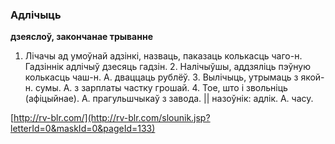 ### Адлічыць
**дзеяслоў, закончанае трыванне**

1. Лічачы ад умоўнай адзінкі, назваць, паказаць колькасць чаго-н. Гадзіннік адлічыў дзесяць гадзін. 2. Налічыўшы, аддзяліць пэўную колькасць чаш-н. А. дваццаць рублёў. 3. Вылічыць, утрымаць з якой-н. сумы. А. з зарплаты частку грошай. 4. Тое, што і звольніць (афіцыйнае). А. прагульшчыкаў з завода. || назоўнік: адлік. А. часу.

<a rel="author">[http://rv-blr.com/](http://rv-blr.com/slounik.jsp?letterId=0&maskId=0&pageId=133)</a>
